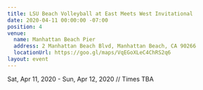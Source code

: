 ```yaml
---
title: LSU Beach Volleyball at East Meets West Invitational
date: 2020-04-11 00:00:00 -07:00
position: 4
venue:
  name: Manhattan Beach Pier
  address: 2 Manhattan Beach Blvd, Manhattan Beach, CA 90266
  locationUrl: https://goo.gl/maps/VqEGoXLeC4ChRS2q6
layout: event
---
```


Sat, Apr 11, 2020 - Sun, Apr 12, 2020 // Times TBA
